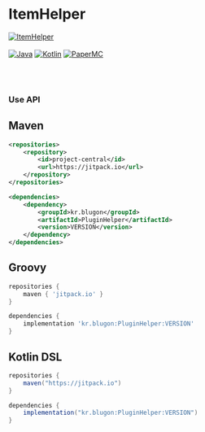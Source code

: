 # ItemHelper

[![ItemHelper](https://img.shields.io/badge/ItemHelper-1.0.0-blue.svg)]()
<br><br>
[![Java](https://img.shields.io/badge/Java-17-FF7700.svg?logo=java)]()
[![Kotlin](https://img.shields.io/badge/Kotlin-1.6.20-186FCC.svg?logo=kotlin)]()
[![PaperMC](https://img.shields.io/badge/PaperMC-1.18-222222.svg)]()


<br>
<br>

### Use API


## Maven
```xml
<repositories>
    <repository>
        <id>project-central</id>
        <url>https://jitpack.io</url>
    </repository>
</repositories>

<dependencies>
    <dependency>
        <groupId>kr.blugon</groupId>
        <artifactId>PluginHelper</artifactId>
        <version>VERSION</version>
    </dependency>
</dependencies>
```


## Groovy
```gradle
repositories {
    maven { 'jitpack.io' }
}

dependencies {
    implementation 'kr.blugon:PluginHelper:VERSION'
}
```

## Kotlin DSL
```gradle
repositories {
    maven("https://jitpack.io")
}

dependencies {
    implementation("kr.blugon:PluginHelper:VERSION")
}
```
